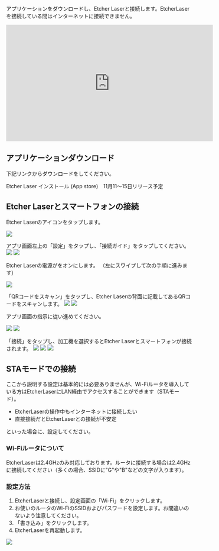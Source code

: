 アプリケーションをダウンロードし、Etcher Laserと接続します。EtcherLaserを接続している間はインターネットに接続できません。

<div class="iframe-content">
<iframe width="560" height="315" src="https://www.youtube.com/embed/jC2mrObYGyA" frameborder="0" allow="accelerometer; autoplay; encrypted-media; gyroscope; picture-in-picture" allowfullscreen></iframe>
</div>

## アプリケーションダウンロード
下記リンクからダウンロードをしてください。

Etcher Laser インストール (App store)　11月11〜15日リリース予定

## Etcher Laserとスマートフォンの接続
Etcher Laserのアイコンをタップします。

<img src="./images/software_setup_mobile_1.png">


アプリ画面左上の「設定」をタップし、「接続ガイド」をタップしてください。
<img src="./images/software_setup_mobile_2.jpg">
<img src="./images/software_setup_mobile_3.jpg">


Etcher Laserの電源がをオンにします。
（左にスワイプして次の手順に進みます）

<img src="./images/software_setup_mobile_4.jpg">


「QRコードをスキャン」をタップし、Etcher Laserの背面に記載してあるQRコードをスキャンします。
<img src="./images/software_setup_mobile_5.jpg">
<img src="./images/software_setup_mobile_6.jpg">

アプリ画面の指示に従い進めてください。

<img src="./images/software_setup_mobile_7.jpg">
<img src="./images/software_setup_mobile_8.jpg">

「接続」をタップし、加工機を選択するとEtcher Laserとスマートフォンが接続されます。
<img src="./images/software_setup_mobile_9.jpg">
<img src="./images/software_setup_mobile_10.jpg">
<img src="./images/software_setup_mobile_11.jpg">


## STAモードでの接続
ここから説明する設定は基本的には必要ありませんが、Wi-Fiルータを導入している方はEtcherLaserにLAN経由でアクセスすることができます（STAモード）。

- EtcherLaserの操作中もインターネットに接続したい
- 直接接続だとEtcherLaserとの接続が不安定

といった場合に、設定してください。

### Wi-Fiルータについて
EtcherLaserは2.4GHzのみ対応しております。ルータに接続する場合は2.4GHzに接続してください（多くの場合、SSIDに"G"や"B"などの文字が入ります）。

### 設定方法

1. EtcherLaserと接続し、設定画面の「Wi-Fi」をクリックします。
2. お使いのルータのWi-FiのSSIDおよびパスワードを設定します。お間違いのないよう注意してください。
3. 「書き込み」をクリックします。
4. EtcherLaserを再起動します。
<img src="./images/software_setup_mobile_12.jpg">
